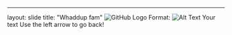 ---
layout: slide
title: "Whaddup fam"
![GitHub Logo](/images/logo.png)
Format: ![Alt Text](https://i.kym-cdn.com/photos/images/newsfeed/001/505/718/136.jpg)
Your text
Use the left arrow to go back!
